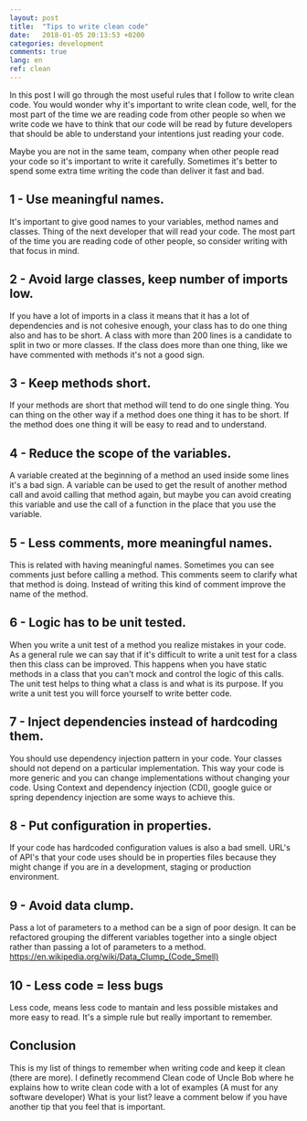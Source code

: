```yaml
---
layout: post
title:  "Tips to write clean code"
date:   2018-01-05 20:13:53 +0200
categories: development
comments: true
lang: en
ref: clean
---
```


In this post I will go through the most useful rules that I follow to write clean code. You would wonder why it's important to write clean code, well, for the most part of the time we are reading code from other people so when we write code we have to think that our code will be read by future developers that should be able to understand your intentions just reading your code.

Maybe you are not in the same team, company when other people read your code so it's important to write it carefully. Sometimes it's better to spend some extra time writing the code than deliver it fast and bad. 

1 - Use meaningful names.
---------------------------------
It's important to give good names to your variables, method names and classes. Thing of the next developer that will read your code. The most part of the time you are reading code of other people, so consider writing with that focus in mind.

2 - Avoid large classes, keep number of imports low.
---------------------------------
If you have a lot of imports in a class it means that it has a lot of dependencies and is not cohesive enough, your class has to do one thing also and has to be short.
A class with more than 200 lines is a candidate to split in two or more classes. If the class does more than one thing, like we have commented with methods it's not a good sign.

3 - Keep methods short.
---------------------------------
If your methods are short that method will tend to do one single thing. You can thing on the other way if a method does one thing it has to be short. If the method does one thing it will be easy to read and to understand.

4 - Reduce the scope of the variables.
---------------------------------
A variable created at the beginning of a method an used inside some lines it's a bad sign. A variable can be used to get the result of another method call and avoid calling that method again, but maybe you can avoid creating this variable and use the call of a function in the place that you use the variable.

5 - Less comments, more meaningful names.
---------------------------------
This is related with having meaningful names. Sometimes you can see comments just before calling a method. This comments seem to clarify what that method is doing. Instead of writing this kind of comment improve the name of the method.

6 - Logic has to be unit tested.
---------------------------------
When you write a unit test of a method you realize mistakes in your code. As a general rule we can say that if it's difficult to write a unit test for a class then this class can be improved. This happens when you have static methods in a class
that you can't mock and control the logic of this calls. The unit test helps to thing what a class is and what is its purpose. If you write a unit test you will force yourself to write better code. 

7 - Inject dependencies instead of hardcoding them.
---------------------------------
You should use dependency injection pattern in your code. Your classes should not depend on a particular implementation. This way your code is more generic and you can change implementations without changing your code.
Using Context and dependency injection (CDI), google guice or spring dependency injection are some ways to achieve this.

8 - Put configuration in properties.
---------------------------------
If your code has hardcoded configuration values is also a bad smell. URL's of API's that your code uses should be in properties files because they might change if you are in a development, staging or production environment.

9 - Avoid data clump.
---------------------------------
Pass a lot of parameters to a method can be a sign of poor design. It can be refactored grouping the different variables together into a single object rather than passing a lot of parameters to a method.
https://en.wikipedia.org/wiki/Data_Clump_(Code_Smell)

10 - Less code = less bugs
---------------------------------
Less code, means less code to mantain and less possible mistakes and more easy to read. It's a simple rule but really important to remember.

Conclusion
--------------------
This is my list of things to remember when writing code and keep it clean (there are more). I definetly recommend Clean code of Uncle Bob where he explains how to write clean code with a lot of examples (A must for any software developer) 
What is your list? leave a comment below if you have another tip that you feel that is important.







